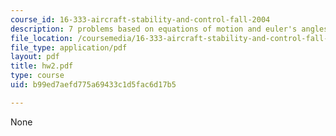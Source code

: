 ```yaml
---
course_id: 16-333-aircraft-stability-and-control-fall-2004
description: 7 problems based on equations of motion and euler's angles.
file_location: /coursemedia/16-333-aircraft-stability-and-control-fall-2004/b99ed7aefd775a69433c1d5fac6d17b5_hw2.pdf
file_type: application/pdf
layout: pdf
title: hw2.pdf
type: course
uid: b99ed7aefd775a69433c1d5fac6d17b5

---
```

None